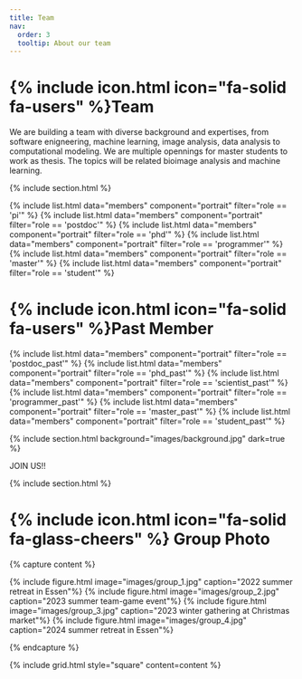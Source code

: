 ```yaml
---
title: Team
nav:
  order: 3
  tooltip: About our team
---
```


# {% include icon.html icon="fa-solid fa-users" %}Team


We are building a team with diverse background and expertises, from software enigneering, machine learning, image analysis, data analysis to computational modeling. We are multiple opennings for master students to work as thesis. The topics will be related bioimage analysis and machine learning.

{% include section.html %}

{% include list.html data="members" component="portrait" filter="role == 'pi'" %}
{% include list.html data="members" component="portrait" filter="role == 'postdoc'" %}
{% include list.html data="members" component="portrait" filter="role == 'phd'" %}
{% include list.html data="members" component="portrait" filter="role == 'programmer'" %}
{% include list.html data="members" component="portrait" filter="role == 'master'" %}
{% include list.html data="members" component="portrait" filter="role == 'student'" %}

# {% include icon.html icon="fa-solid fa-users" %}Past Member

{% include list.html data="members" component="portrait" filter="role == 'postdoc_past'" %}
{% include list.html data="members" component="portrait" filter="role == 'phd_past'" %}
{% include list.html data="members" component="portrait" filter="role == 'scientist_past'" %}
{% include list.html data="members" component="portrait" filter="role == 'programmer_past'" %}
{% include list.html data="members" component="portrait" filter="role == 'master_past'" %}
{% include list.html data="members" component="portrait" filter="role == 'student_past'" %}


{% include section.html background="images/background.jpg" dark=true %}

JOIN US!! 

{% include section.html %}

# {% include icon.html icon="fa-solid fa-glass-cheers" %} Group Photo

{% capture content %}

{% include figure.html image="images/group_1.jpg" caption="2022 summer retreat in Essen"%}
{% include figure.html image="images/group_2.jpg" caption="2023 summer team-game event"%}
{% include figure.html image="images/group_3.jpg" caption="2023 winter gathering at Christmas market"%}
{% include figure.html image="images/group_4.jpg" caption="2024 summer retreat in Essen"%}

{% endcapture %}

{% include grid.html style="square" content=content %}
